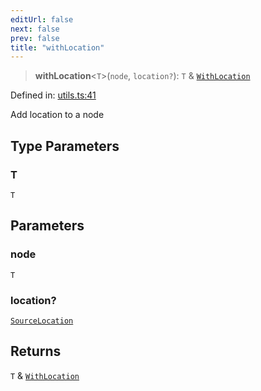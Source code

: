 ```yaml
---
editUrl: false
next: false
prev: false
title: "withLocation"
---
```


> **withLocation**\<`T`\>(`node`, `location?`): `T` & [`WithLocation`](/api/ast/interfaces/withlocation/)

Defined in: [utils.ts:41](https://github.com/rcs-agents/rcs-lang/blob/81d17140acf0fdf5d22c6fbab7c85de9a28f20ae/packages/ast/src/utils.ts#L41)

Add location to a node

## Type Parameters

### T

`T`

## Parameters

### node

`T`

### location?

[`SourceLocation`](/api/ast/interfaces/sourcelocation/)

## Returns

`T` & [`WithLocation`](/api/ast/interfaces/withlocation/)
